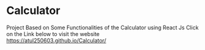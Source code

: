# Calculator
Project Based on Some Functionalities of the Calculator using React Js
Click on the Link below to visit the website 
https://atul250603.github.io/Calculator/

